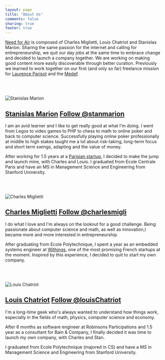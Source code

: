 ```yaml
---
layout: page
title: "About Us"
comments: false
sharing: true
footer: true
---
```


[Need for Air](https://twitter.com/#!/NeedForAir) is composed of Charles Miglietti, Louis Chatriot and Stanislas Marion. 
Sharing the same passion for the internet and calling for entrepreneurship, we quit our day jobs at the same time 
to embrace change and decided to launch a company together. We are working on making 
good content more easily discoverable through better curation.
Previously we learned to work together on our first (and only so far) freelance mission for
[Laurence Parisot](https://twitter.com/#!/laurenceparisot) and the [Medef](http://www.medef.com/medef-corporate.html). 

<br><br>

![Stanislas Marion](http://www.gravatar.com/avatar/087d06c94e96171dc78fe6121e0fb5ba.png "Stanislas Marion")
## [Stanislas Marion](https://twitter.com/#!/stanmarion) <a href="https://twitter.com/stanmarion" class="twitter-follow-button" data-show-count="false">Follow @stanmarion</a>
<script>!function(d,s,id){var js,fjs=d.getElementsByTagName(s)[0];if(!d.getElementById(id)){js=d.createElement(s);js.id=id;js.src="//platform.twitter.com/widgets.js";fjs.parentNode.insertBefore(js,fjs);}}(document,"script","twitter-wjs");</script>

I am an avid learner and I like to get really good at what I'm doing. 
I went from Legos to video games to PHP to chess to math to online poker and back to computer science.
Successfully playing online poker professionally at middle to high stakes taught me a
lot about risk-taking, long-term focus and short term swings, adapting
and the value of money.

After working for 1.5 years at a [Parisian startup](http://yseop.com), I decided to make the jump and launch mine, with Charles and Louis.
I graduated from Ecole Centrale Paris and have an MS in Management Science and Engineering from Stanford University.

<br><br>


![Charles Miglietti](http://www.gravatar.com/avatar/b4e6af335a720c62bba0e0d37b61be25 "Charles Miglietti")
## [Charles Miglietti](https://twitter.com/#!/charlesmigli) <a href="https://twitter.com/charlesmigli" class="twitter-follow-button" data-show-count="false">Follow @charlesmigli</a>
<script>!function(d,s,id){var js,fjs=d.getElementsByTagName(s)[0];if(!d.getElementById(id)){js=d.createElement(s);js.id=id;js.src="//platform.twitter.com/widgets.js";fjs.parentNode.insertBefore(js,fjs);}}(document,"script","twitter-wjs");</script>

I do what I love and I'm always on the lookout for a good challenge. Being passionate about computer science and math,
as well as innovation,I became more and more interested in entrepreneurship.

After graduating from Ecole Polytechnique, I spent a year as an embedded systems engineer at [Withings](http://withings.com), 
one of the most promising French startups at the moment. Inspired by this experience, I decided to quit to start my own company.

<br><br>


![Louis Chatriot](http://www.gravatar.com/avatar/e47076995bbe79cfdf507d7bbddbe106 "Louis Chatriot")
## [Louis Chatriot](https://twitter.com/#!/louisChatriot) <a href="https://twitter.com/louisChatriot" class="twitter-follow-button" data-show-count="false">Follow @louisChatriot</a>
<script>!function(d,s,id){var js,fjs=d.getElementsByTagName(s)[0];if(!d.getElementById(id)){js=d.createElement(s);js.id=id;js.src="//platform.twitter.com/widgets.js";fjs.parentNode.insertBefore(js,fjs);}}(document,"script","twitter-wjs");</script>

I'm a long-time geek who's always wanted to understand how things work, especially in the fields of math, physics, computer science and economy.

After 6 months as software engineer at Robinsons Participations and 1.5 year as a consultant for Bain & Company, I finally decided it was time to launch my own company, with Charles and Stan.

I graduated from Ecole Polytechnique (majored in CS) and have a MS in Management Science and Engineering from Stanford University.
